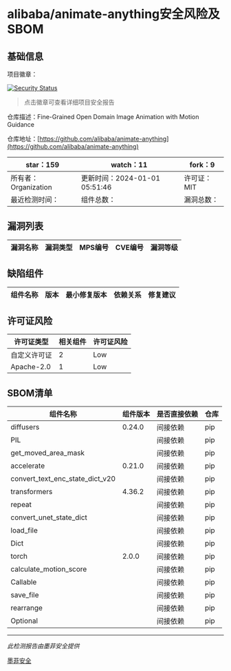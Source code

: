 # alibaba/animate-anything安全风险及SBOM

## 基础信息

项目徽章：

[![Security Status](https://www.murphysec.com/platform3/v31/badge/1741892257459707904.svg)](https://www.murphysec.com/console/report/1741892257413570560/1741892257459707904)

> 点击徽章可查看详细项目安全报告

仓库描述：Fine-Grained Open Domain Image Animation with Motion Guidance

仓库地址：[https://github.com/alibaba/animate-anything](https://github.com/alibaba/animate-anything)

| star：159 | watch：11 | fork：9 |
| ----------- | -------------- | ------------ |
| 所有者：Organization | 更新时间：2024-01-01 05:51:46 | 许可证：MIT |
| 最近检测时间： | 组件总数： | 漏洞总数： |




## 漏洞列表

| 漏洞名称 | 漏洞类型 | MPS编号 | CVE编号 | 漏洞等级 |
| ------- | ------ | ------- | ------ | ----- |





## 缺陷组件

| 组件名称 | 版本 | 最小修复版本 | 依赖关系 | 修复建议 |
| -------- | ---- | ------------ | -------- | -------- |





## 许可证风险

| 许可证类型 | 相关组件 | 许可证风险 |
| ---------- | -------- | ---------- |
|自定义许可证|2|Low|
|Apache-2.0|1|Low|




## SBOM清单

| 组件名称 | 组件版本 | 是否直接依赖 | 仓库 |
| -------- | -------- | ------------ | ---- |
|diffusers|0.24.0|间接依赖|pip|
|PIL||间接依赖|pip|
|get_moved_area_mask||间接依赖|pip|
|accelerate|0.21.0|间接依赖|pip|
|convert_text_enc_state_dict_v20||间接依赖|pip|
|transformers|4.36.2|间接依赖|pip|
|repeat||间接依赖|pip|
|convert_unet_state_dict||间接依赖|pip|
|load_file||间接依赖|pip|
|Dict||间接依赖|pip|
|torch|2.0.0|间接依赖|pip|
|calculate_motion_score||间接依赖|pip|
|Callable||间接依赖|pip|
|save_file||间接依赖|pip|
|rearrange||间接依赖|pip|
|Optional||间接依赖|pip|


------

*此检测报告由墨菲安全提供*

[墨菲安全](www.murphysec.com)